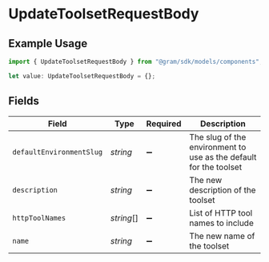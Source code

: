 # UpdateToolsetRequestBody

## Example Usage

```typescript
import { UpdateToolsetRequestBody } from "@gram/sdk/models/components";

let value: UpdateToolsetRequestBody = {};
```

## Fields

| Field                                                             | Type                                                              | Required                                                          | Description                                                       |
| ----------------------------------------------------------------- | ----------------------------------------------------------------- | ----------------------------------------------------------------- | ----------------------------------------------------------------- |
| `defaultEnvironmentSlug`                                          | *string*                                                          | :heavy_minus_sign:                                                | The slug of the environment to use as the default for the toolset |
| `description`                                                     | *string*                                                          | :heavy_minus_sign:                                                | The new description of the toolset                                |
| `httpToolNames`                                                   | *string*[]                                                        | :heavy_minus_sign:                                                | List of HTTP tool names to include                                |
| `name`                                                            | *string*                                                          | :heavy_minus_sign:                                                | The new name of the toolset                                       |